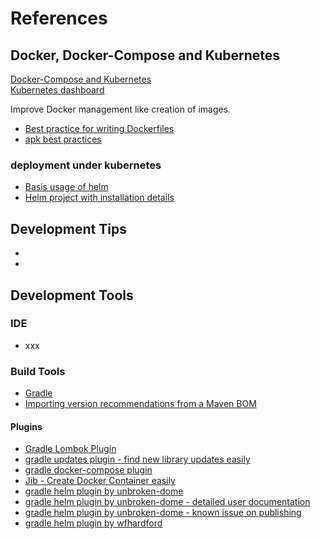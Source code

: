 # References

## Docker, Docker-Compose and Kubernetes  

[Docker-Compose and Kubernetes](https://blog.docker.com/2018/05/kubecon-docker-compose-and-kubernetes-with-docker-for-desktop/)  
[Kubernetes dashboard](https://github.com/kubernetes/dashboard)  

Improve Docker management like creation of images.  
* [Best practice for writing Dockerfiles](https://docs.docker.com/develop/develop-images/dockerfile_best-practices/#general-guidelines-and-recommendations)
* [apk best practices](https://github.com/gliderlabs/docker-alpine/blob/master/docs/usage.md)

### deployment under kubernetes  

* [Basis usage of helm](https://helm.sh/docs/using_helm/)  
* [Helm project with installation details](https://github.com/helm/helm)

## Development Tips  

* [Remote debugging in docker with spring boot]:(https://medium.com/@lhartikk/development-environment-in-spring-boot-with-docker-734ad6c50b34)  
* 

## Development Tools  

### IDE  

* xxx

### Build Tools  

* [Gradle](https://gradle.org/)
* [Importing version recommendations from a Maven BOM](https://docs.gradle.org/current/userguide/managing_transitive_dependencies.html#sec:bom_import)

#### Plugins  

* [Gradle Lombok Plugin](https://github.com/franzbecker/gradle-lombok)  
* [gradle updates plugin - find new library updates easily](https://github.com/ben-manes/gradle-versions-plugin)
* [gradle docker-compose plugin](https://github.com/avast/gradle-docker-compose-plugin)
* [Jib - Create Docker Container easily](https://github.com/GoogleContainerTools/jib/tree/master/jib-gradle-plugin#example)  
* [gradle helm plugin by unbroken-dome](https://github.com/unbroken-dome/gradle-helm-plugin)
* [gradle helm plugin by unbroken-dome - detailed user documentation](https://unbroken-dome.github.io/projects/gradle-helm-plugin/)
* [gradle helm plugin by unbroken-dome - known issue on publishing](https://github.com/unbroken-dome/gradle-helm-plugin/issues/8)
* [gradle helm plugin by wfhardford](https://github.com/wfhartford/gradle-helm)
